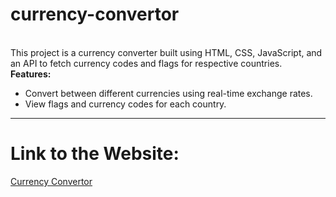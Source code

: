 # currency-convertor
<br>
This project is a currency converter built using HTML, CSS, JavaScript, and an API to fetch currency codes and flags for respective countries.
<br>
<b>Features:</b>
<ul>
  <li>Convert between different currencies using real-time exchange rates.</li>
  <li>View flags and currency codes for each country.</li>
</ul>
<hr>
<h1>Link to the Website:</h1>
<a href="https://khushigc25.github.io/currency-convertor/">Currency Convertor</a>
